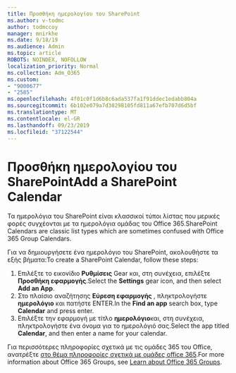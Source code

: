 ```yaml
---
title: Προσθήκη ημερολογίου του SharePoint
ms.author: v-todmc
author: todmccoy
manager: mnirkhe
ms.date: 9/18/19
ms.audience: Admin
ms.topic: article
ROBOTS: NOINDEX, NOFOLLOW
localization_priority: Normal
ms.collection: Adm_O365
ms.custom:
- "9000677"
- "2585"
ms.openlocfilehash: 4f01c0f1d6b8c6ada537fa1f91ddec1edabb804a
ms.sourcegitcommit: 6b102e079a7d30298105fd811a67efb707d6d5bf
ms.translationtype: MT
ms.contentlocale: el-GR
ms.lasthandoff: 09/23/2019
ms.locfileid: "37122544"
---
```

# <a name="add-a-sharepoint-calendar"></a><span data-ttu-id="af1ec-102">Προσθήκη ημερολογίου του SharePoint</span><span class="sxs-lookup"><span data-stu-id="af1ec-102">Add a SharePoint Calendar</span></span>

<span data-ttu-id="af1ec-103">Τα ημερολόγια του SharePoint είναι κλασσικοί τύποι λίστας που μερικές φορές συγχέονται με τα ημερολόγια ομάδας του Office 365.</span><span class="sxs-lookup"><span data-stu-id="af1ec-103">SharePoint Calendars are classic list types which are sometimes confused with Office 365 Group Calendars.</span></span>
 
<span data-ttu-id="af1ec-104">Για να δημιουργήσετε ένα ημερολόγιο του SharePoint, ακολουθήστε τα εξής βήματα:</span><span class="sxs-lookup"><span data-stu-id="af1ec-104">To create a SharePoint Calendar, follow these steps:</span></span>
 
1.  <span data-ttu-id="af1ec-105">Επιλέξτε το εικονίδιο **Ρυθμίσεις** Gear και, στη συνέχεια, επιλέξτε **Προσθήκη εφαρμογής**.</span><span class="sxs-lookup"><span data-stu-id="af1ec-105">Select the **Settings** gear icon, and then select **Add an App**.</span></span>
2.  <span data-ttu-id="af1ec-106">Στο πλαίσιο αναζήτησης **Εύρεση εφαρμογής** , πληκτρολογήστε **ημερολόγιο** και πατήστε ENTER.</span><span class="sxs-lookup"><span data-stu-id="af1ec-106">In the **Find an app** search box, type **Calendar** and press enter.</span></span>
3.  <span data-ttu-id="af1ec-107">Επιλέξτε την εφαρμογή με τίτλο **ημερολόγιο**και, στη συνέχεια, πληκτρολογήστε ένα όνομα για το ημερολόγιό σας.</span><span class="sxs-lookup"><span data-stu-id="af1ec-107">Select the app titled **Calendar**, and then enter a name for your calendar.</span></span>

<span data-ttu-id="af1ec-108">Για περισσότερες πληροφορίες σχετικά με τις ομάδες 365 του Office, ανατρέξτε [στο θέμα πληροφορίες σχετικά με ομάδες office 365](https://support.office.com/article/Learn-about-Office-365-groups-b565caa1-5c40-40ef-9915-60fdb2d97fa2).</span><span class="sxs-lookup"><span data-stu-id="af1ec-108">For more information about Office 365 Groups, see [Learn about Office 365 Groups](https://support.office.com/article/Learn-about-Office-365-groups-b565caa1-5c40-40ef-9915-60fdb2d97fa2).</span></span>

